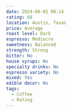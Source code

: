 ```yaml
---
date: 2024-08-02 00:14
rating: 68
location: Austin, Texas
price: Average
roast level: Dark
espresso: Mediocre
sweetness: Balanced
strength: Strong
bitter: No
house syrups: No
specialty drinks: No
espresso variety: No
mixed: Yes
edible decor: No
tags:
  - Coffee
  - Rating
---
```



